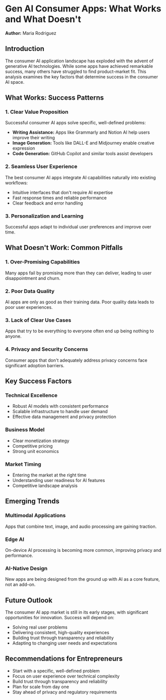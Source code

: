 # Gen AI Consumer Apps: What Works and What Doesn't

**Author:** Maria Rodriguez

## Introduction

The consumer AI application landscape has exploded with the advent of generative AI technologies. While some apps have achieved remarkable success, many others have struggled to find product-market fit. This analysis examines the key factors that determine success in the consumer AI space.

## What Works: Success Patterns

### 1. Clear Value Proposition

Successful consumer AI apps solve specific, well-defined problems:

- **Writing Assistance:** Apps like Grammarly and Notion AI help users improve their writing
- **Image Generation:** Tools like DALL-E and Midjourney enable creative expression
- **Code Generation:** GitHub Copilot and similar tools assist developers

### 2. Seamless User Experience

The best consumer AI apps integrate AI capabilities naturally into existing workflows:

- Intuitive interfaces that don't require AI expertise
- Fast response times and reliable performance
- Clear feedback and error handling

### 3. Personalization and Learning

Successful apps adapt to individual user preferences and improve over time.

## What Doesn't Work: Common Pitfalls

### 1. Over-Promising Capabilities

Many apps fail by promising more than they can deliver, leading to user disappointment and churn.

### 2. Poor Data Quality

AI apps are only as good as their training data. Poor quality data leads to poor user experiences.

### 3. Lack of Clear Use Cases

Apps that try to be everything to everyone often end up being nothing to anyone.

### 4. Privacy and Security Concerns

Consumer apps that don't adequately address privacy concerns face significant adoption barriers.

## Key Success Factors

### Technical Excellence

- Robust AI models with consistent performance
- Scalable infrastructure to handle user demand
- Effective data management and privacy protection

### Business Model

- Clear monetization strategy
- Competitive pricing
- Strong unit economics

### Market Timing

- Entering the market at the right time
- Understanding user readiness for AI features
- Competitive landscape analysis

## Emerging Trends

### Multimodal Applications

Apps that combine text, image, and audio processing are gaining traction.

### Edge AI

On-device AI processing is becoming more common, improving privacy and performance.

### AI-Native Design

New apps are being designed from the ground up with AI as a core feature, not an add-on.

## Future Outlook

The consumer AI app market is still in its early stages, with significant opportunities for innovation. Success will depend on:

- Solving real user problems
- Delivering consistent, high-quality experiences
- Building trust through transparency and reliability
- Adapting to changing user needs and expectations

## Recommendations for Entrepreneurs

- Start with a specific, well-defined problem
- Focus on user experience over technical complexity
- Build trust through transparency and reliability
- Plan for scale from day one
- Stay ahead of privacy and regulatory requirements

